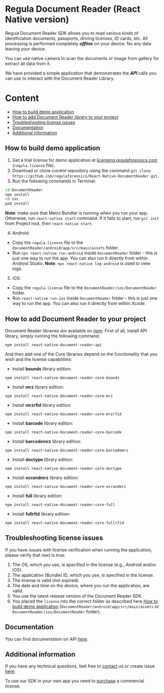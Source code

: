 
#  Regula Document Reader (React Native version)
Regula Document Reader SDK allows you to read various kinds of identification documents, passports, driving licenses, ID cards, etc. All processing is performed completely  _**offline**_  on your device. No any data leaving your device.

You can use native camera to scan the documents or image from gallery for extract all data from it.

We have provided a simple application that demonstrates the  _**API**_  calls you can use to interact with the Document Reader Library.

# Content
* [How to build demo application](#how-to-build-demo-application)
* [How to add Document Reader library to your project](#how-to-add-document-reader-to-your-project)
* [Troubleshooting license issues](#troubleshooting-license-issues)
* [Documentation](#documentation)
* [Additional information](#additional-information)

## How to build demo application
1. Get a trial license for demo application at  [licensing.regulaforensics.com](https://licensing.regulaforensics.com/)  (`regula.license`  file).
2. Download or clone current repository using the command `git clone https://github.com/regulaforensics/React-Native-DocumentReader.git`.
3. Run the following commands in Terminal:
```bash
cd DocumentReader
npm install
cd ios
pod install
```

**Note**: make sure that Metro Bundler is running when you run your app. Otherwise, run `react-native start` command. If it fails to start, run `git init` from Project root, then `react-native start`.


4. Android:
  * Copy the `regula.license` file to the `DocumentReader/android/app/src/main/assets` folder.
  * Run `npx react-native run-android` inside `DocumentReader` folder - this is just one way to run the app. You can also run it directly from within Android Studio. **Note**: `npx react-native log-android` is used to view logs.

5. iOS:
  * Copy the `regula.license` file to the `DocumentReader/ios/DocumentReader` folder.
  * Run `react-native run-ios` inside `DocumentReader` folder - this is just one way to run the app. You can also run it directly from within Xcode.

## How to add Document Reader to your project
Document Reader libraries are available on [npm](https://www.npmjs.com/~regula).
First of all, install API library, simply running the following command:
```
npm install react-native-document-reader-api
```

And then add one of the Core libraries depend on the functionality that you wish and the license capabilities:

* Install **bounds** library edition:
```
npm install react-native-document-reader-core-bounds
```

* Install **mrz** library edition:
```
npm install react-native-document-reader-core-mrz
```

* Install **mrzrfid** library edition:
```
npm install react-native-document-reader-core-mrzrfid
```

* Install **barcode** library edition:
```
npm install react-native-document-reader-core-barcode
```

* Install **barcodemrz** library edition:
```
npm install react-native-document-reader-core-barcodemrz
```

* Install **doctype** library edition:
```
npm install react-native-document-reader-core-doctype
```

* Install **ocrandmrz** library edition:
```
npm install react-native-document-reader-core-ocrandmrz
```

* Install **full** library edition:
```
npm install react-native-document-reader-core-full
```

* Install **fullrfid** library edition:
```
npm install react-native-document-reader-core-fullrfid
```

## Troubleshooting license issues
If you have issues with license verification when running the application, please verify that next is true:
1.  The OS, which you use, is specified in the license (e.g., Android and/or iOS).
2.  The application (Bundle) ID, which you use, is specified in the license.
3. The license is valid (not expired).
4. The date and time on the device, where you run the application, are valid.
5. You use the latest release version of the Document Reader SDK.
6. You placed the  `license` into the correct folder as described here [How to build demo application](#how-to-build-demo-application) (`DocumentReader/android/app/src/main/assets` or `DocumentReader/ios/DocumentReader` folder).

## Documentation
You can find documentation on API [here](https://docs.regulaforensics.com/react-native).

## Additional information
If you have any technical questions, feel free to [contact](mailto:support@regulaforensics.com) us or create issue [here](https://github.com/regulaforensics/React-Native-DocumentReader/issues).

To use our SDK in your own app you need to [purchase](https://pipedrivewebforms.com/form/394a3706041290a04fbd0d18e7d7810f1841159) a commercial license.
